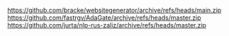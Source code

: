 https://github.com/bracke/websitegenerator/archive/refs/heads/main.zip
https://github.com/fastrgv/AdaGate/archive/refs/heads/master.zip
https://github.com/jurta/nlp-rus-zaliz/archive/refs/heads/master.zip
